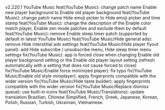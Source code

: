 v2.220.1
YouTube Music
feat(YouTube Music): change patch name Enable new player background to Enable old player background
feat(YouTube Music): change patch name Hide emoji picker to Hide emoji picker and time stamp
feat(YouTube Music): change the description of the Enable color match player, Enable zen mode patches and exclude them by default
feat(YouTube Music): remove Enable sleep timer patch (supported by default in latest YouTube Music)
feat(YouTube Music/Hide general ads): remove Hide interstitial ads settings
feat(YouTube Music/Hide player flyout panel): add Hide subscribe / unsubscribe menu, Hide sleep timer menu settings
fix(YouTube Music): app is forced close when changing Enable old player background setting or the Enable old player layout setting (refresh automatically with a setting that does not cause forced to close)
fix(YouTube Music/Enable force minimized player): fix typo
fix(YouTube Music/Enable old style miniplayer): apply fingerprints compatible with the wider version
fix(YouTube Music/Hide taste builder): apply fingerprints compatible with the wider version
fix(YouTube Music/Replace dismiss queue): use built-in icons
feat(YouTube Music/Translations): update translation
Brazilian, Chinese Simplified, French, Greek, Japanese, Korean, Polish, Russian, Turkish, Ukrainian, Vietnamese.
